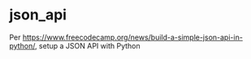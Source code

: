 # json_api

Per https://www.freecodecamp.org/news/build-a-simple-json-api-in-python/, setup a JSON API with Python
